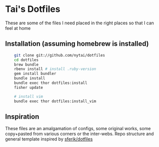 # Tai's Dotfiles

These are some of the files I need placed in the right places so that I can feel at home

## Installation (assuming homebrew is installed)

```bash
    git clone git://github.com/nytai/dotfiles
    cd dotfiles
    brew bundle
    rbenv install # install .ruby-version
    gem install bundler
    bundle install
    bundle exec thor dotfiles:install
    fisher update

    # install vim
    bundle exec thor dotfiles:install_vim
```

## Inspiration

These files are an amalgamation of configs, some original works, some copy+pasted from various corners or the inter-webs. Repo structure and general template inspired by [sferik/dotfiles](https://github.com/sferik/dotfiles)
